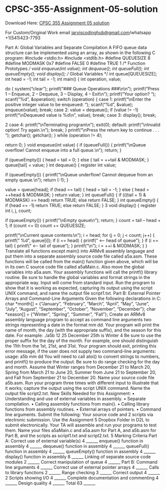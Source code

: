 # CPSC-355-Assignment-05-solution

Download Here: [CPSC 355 Assignment 05 solution](https://jarviscodinghub.com/assignment/cpsc-355-assignment-05-solution/)

For Custom/Original Work email jarviscodinghub@gmail.com/whatsapp +1(541)423-7793

Part A: Global Variables and Separate Compilation
A FIFO queue data structure can be implemented using an array, as shown in the following C
program:
#include <stdio.h>
#include <stdlib.h>
#define QUEUESIZE 8
#define MODMASK 0x7
#define FALSE 0
#define TRUE 1
/* Function Prototypes */
void enqueue(int value);
int dequeue();
int queueFull();
int queueEmpty();
void display();
/* Global Variables */
int queue[QUEUESIZE];
int head = -1;
int tail = -1;
int main()
{
int operation, value;

do {
system(“clear”);
printf(“### Queue Operations ###\n\n”);
printf(“Press 1 – Enqueue, 2 – Dequeue, 3 – Display, 4 – Exit\n”);
printf(“Your option? “);
scanf(“%d”, &operation);
switch (operation) {
case 1:
printf(“\nEnter the positive integer value to be enqueued: “);
scanf(“%d”, &value);
enqueue(value);
break;
case 2:
value = dequeue();
if (value != -1)
printf(“\nDequeued value is %d\n”, value);
break;
case 3:
display();
break;

2
case 4:
printf(“\nTerminating program\n”);
exit(0);
default:
printf(“\nInvalid option! Try again.\n”);
break;
}
printf(“\nPress the return key to continue . . . “);
getchar();
getchar();
} while (operation != 4);

return 0;
}
void enqueue(int value)
{
if (queueFull()) {
printf(“\nQueue overflow! Cannot enqueue into a full queue.\n”);
return;
}

if (queueEmpty()) {
head = tail = 0;
} else {
tail = ++tail & MODMASK;
}
queue[tail] = value;
}
int dequeue()
{
register int value;

if (queueEmpty()) {
printf(“\nQueue underflow! Cannot dequeue from an empty queue.\n”);
return (-1);
}

value = queue[head];
if (head == tail) {
head = tail = -1;
} else {
head = ++head & MODMASK;
}
return value;
}
int queueFull()
{
if (((tail + 1) & MODMASK) == head)
return TRUE;
else
return FALSE;
}
int queueEmpty()
{
if (head == -1)
return TRUE;
else
return FALSE;
}
3
void display()
{
register int i, j, count;

if (queueEmpty()) {
printf(“\nEmpty queue\n”);
return;
}
count = tail – head + 1;
if (count <= 0)
count += QUEUESIZE;

printf(“\nCurrent queue contents:\n”);
i = head;
for (j = 0; j < count; j++) {
printf(” %d”, queue[i]);
if (i == head) {
printf(” <– head of queue”);
}
if (i == tail) {
printf(” <– tail of queue”);
}
printf(“\n”);
i = ++i & MODMASK;
}
}
Translate all functions except main() into ARMv8 assembly language and put them into a separate
assembly source code file called a5a.asm. These functions will be called from the main() function
given above, which will be in its own C source code file called a5aMain.c. Also move the global
variables into a5a.asm. Your assembly functions will call the printf() library routine. Be sure to
handle the global variables and format strings in the appropriate way. Input will come from
standard input. Run the program to show that it is working as expected, capturing its output using
the script UNIX command, and name the output file script1.txt.
Part B: External Pointer Arrays and Command-Line Arguments
Given the following declarations in C:
char *month[] = {“January”, “February”, “March”, “April”, “May”,
“June”, “July”, “August”, “September”, “October”,
“November”, “December”};
char *season[] = {“Winter”, “Spring”, “Summer”, “Fall”};
Create an ARMv8 assembly language program to accept as command line arguments two strings
representing a date in the format mm dd. Your program will print the name of month, the day
(with the appropriate suffix), and the season for this date. For example:
./a5b 12 25
December 25th is Winter
4
Be sure to use the proper suffix for the day of the month. For example, one should distinguish the
11th from the 1st, 21st, and 31st. Your program should exit, printing this error message, if the user
does not supply two command-line arguments:
usage: a5b mm dd
You will need to call atoi() to convert strings to numbers, and printf() to produce the output. Be
sure to do range checking for the day and month. Assume that Winter ranges from December 21
to March 20, Spring from March 21 to June 20, Summer from June 21 to September 20, and Fall
from September 21 to December 20. Name your source code file a5b.asm. Run your program three
times with different input to illustrate that it works; capture the output using the script UNIX
command. Name the output file script2.txt.
New Skills Needed for this Assignment:
• Understanding and use of external variables in assembly.
• Separate compilation.
• Calling assembly functions from main().
• Calling library functions from assembly routines.
• External arrays of pointers.
• Command line arguments.
Submit the following:
Your source code and 2 scripts via electronic submission. Use the Assignment 5 Dropbox Folder in
D2L to submit electronically. Your TA will assemble and run your programs to test them. Name
your files a5aMain.c and a5a.asm for Part A, and a5b.asm for Part B, and the scripts as script1.txt
and script2.txt.
5
Marking Criteria
Part A:
Correct use of external variable(s) 4 ______
enqueue() function in assembly 4 ______
dequeue() function in assembly 4 ______
queueFull() function in assembly 4 ______
queueEmpty() function in assembly 4 ______
display() function in assembly 8 ______
Linking of separate source code modules 2 ______
Correct manipulation of queue 4 ______
Part B:
Command line arguments 4 ______
Correct use of external pointer arrays 4 ______
Calls to library functions 2 ______
Range checking 3 ______
Correct output 4 ______
2 Scripts showing I/O 4 ______
Complete documentation and commenting 4 ______
Design quality 4 ______
Total 63 ______



